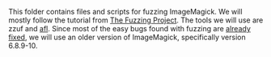 This folder contains files and scripts for fuzzing ImageMagick.
We will mostly follow the tutorial from [The Fuzzing Project](https://fuzzing-project.org/).
The tools we will use are zzuf and [afl](http://lcamtuf.coredump.cx/afl/).
Since most of the easy bugs found with fuzzing are [already fixed](https://marc.info/?l=oss-security&m=141942017331222&w=2), we will use an older version of ImageMagick, specifically version 6.8.9-10.
